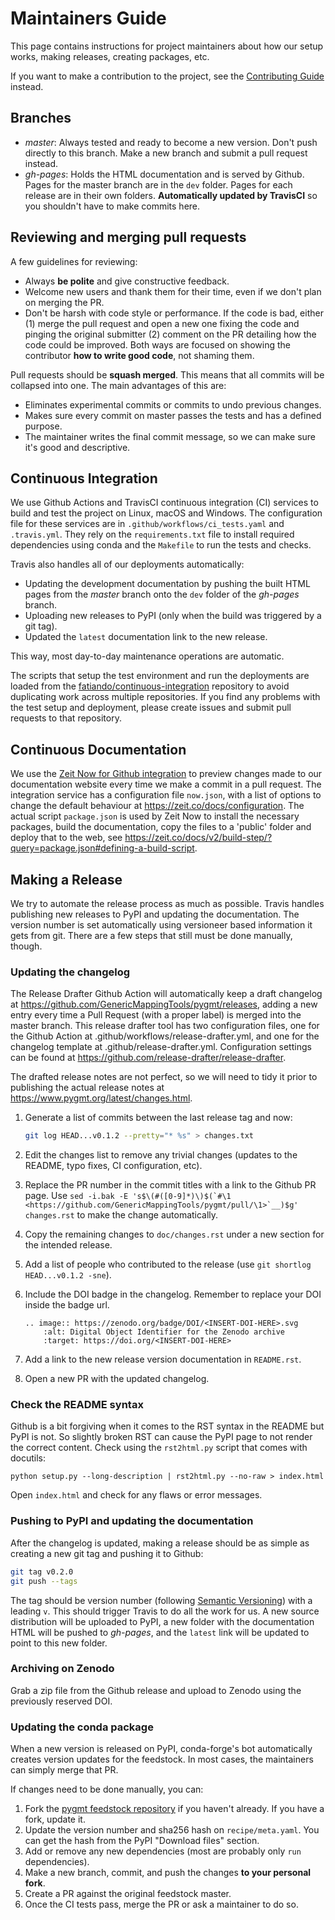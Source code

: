 # Maintainers Guide

This page contains instructions for project maintainers about how our setup works,
making releases, creating packages, etc.

If you want to make a contribution to the project, see the
[Contributing Guide](CONTRIBUTING.md) instead.


## Branches

* *master*: Always tested and ready to become a new version. Don't push directly to this
  branch. Make a new branch and submit a pull request instead.
* *gh-pages*: Holds the HTML documentation and is served by Github. Pages for the master
  branch are in the `dev` folder. Pages for each release are in their own folders.
  **Automatically updated by TravisCI** so you shouldn't have to make commits here.


## Reviewing and merging pull requests

A few guidelines for reviewing:

* Always **be polite** and give constructive feedback.
* Welcome new users and thank them for their time, even if we don't plan on merging the
  PR.
* Don't be harsh with code style or performance. If the code is bad, either (1) merge
  the pull request and open a new one fixing the code and pinging the original submitter
  (2) comment on the PR detailing how the code could be improved. Both ways are focused
  on showing the contributor **how to write good code**, not shaming them.

Pull requests should be **squash merged**.
This means that all commits will be collapsed into one.
The main advantages of this are:

* Eliminates experimental commits or commits to undo previous changes.
* Makes sure every commit on master passes the tests and has a defined purpose.
* The maintainer writes the final commit message, so we can make sure it's good and
  descriptive.


## Continuous Integration

We use Github Actions and TravisCI continuous integration (CI) services to
build and test the project on Linux, macOS and Windows.
The configuration file for these services are in
`.github/workflows/ci_tests.yaml` and `.travis.yml`.
They rely on the `requirements.txt` file to install required dependencies using
conda and the `Makefile` to run the tests and checks.

Travis also handles all of our deployments automatically:

* Updating the development documentation by pushing the built HTML pages from the
  *master* branch onto the `dev` folder of the *gh-pages* branch.
* Uploading new releases to PyPI (only when the build was triggered by a git tag).
* Updated the `latest` documentation link to the new release.

This way, most day-to-day maintenance operations are automatic.

The scripts that setup the test environment and run the deployments are loaded from the
[fatiando/continuous-integration](https://github.com/fatiando/continuous-integration)
repository to avoid duplicating work across multiple repositories.
If you find any problems with the test setup and deployment, please create issues and
submit pull requests to that repository.

## Continuous Documentation

We use the [Zeit Now for Github integration](https://zeit.co/github) to preview changes
made to our documentation website every time we make a commit in a pull request.
The integration service has a configuration file `now.json`, with a list of options to
change the default behaviour at https://zeit.co/docs/configuration.
The actual script `package.json` is used by Zeit Now to install the necessary packages,
build the documentation, copy the files to a 'public' folder and deploy that to the web,
see https://zeit.co/docs/v2/build-step/?query=package.json#defining-a-build-script.

## Making a Release

We try to automate the release process as much as possible.
Travis handles publishing new releases to PyPI and updating the documentation.
The version number is set automatically using versioneer based information it gets from
git.
There are a few steps that still must be done manually, though.

### Updating the changelog

The Release Drafter Github Action will automatically keep a draft changelog at
https://github.com/GenericMappingTools/pygmt/releases, adding a new entry
every time a Pull Request (with a proper label) is merged into the master branch.
This release drafter tool has two configuration files, one for the Github Action
at .github/workflows/release-drafter.yml, and one for the changelog template
at .github/release-drafter.yml. Configuration settings can be found at
https://github.com/release-drafter/release-drafter.

The drafted release notes are not perfect, so we will need to tidy it prior to
publishing the actual release notes at https://www.pygmt.org/latest/changes.html.

1. Generate a list of commits between the last release tag and now:

    ```bash
    git log HEAD...v0.1.2 --pretty="* %s" > changes.txt
    ```

2. Edit the changes list to remove any trivial changes (updates to the README, typo
   fixes, CI configuration, etc).
3. Replace the PR number in the commit titles with a link to the Github PR page.
   Use ``sed -i.bak -E 's$\(#([0-9]*)\)$(`#\1 <https://github.com/GenericMappingTools/pygmt/pull/\1>`__)$g' changes.rst``
   to make the change automatically.
4. Copy the remaining changes to `doc/changes.rst` under a new section for the
   intended release.
5. Add a list of people who contributed to the release (use
   `` git shortlog HEAD...v0.1.2 -sne ``).
6. Include the DOI badge in the changelog. Remember to replace your DOI inside the badge url.

    ```
    .. image:: https://zenodo.org/badge/DOI/<INSERT-DOI-HERE>.svg
        :alt: Digital Object Identifier for the Zenodo archive
        :target: https://doi.org/<INSERT-DOI-HERE>
    ```

7. Add a link to the new release version documentation in `README.rst`.
8. Open a new PR with the updated changelog.

### Check the README syntax

Github is a bit forgiving when it comes to the RST syntax in the README but PyPI is not.
So slightly broken RST can cause the PyPI page to not render the correct content. Check
using the `rst2html.py` script that comes with docutils:

```
python setup.py --long-description | rst2html.py --no-raw > index.html
```

Open `index.html` and check for any flaws or error messages.

### Pushing to PyPI and updating the documentation

After the changelog is updated, making a release should be as simple as creating a new
git tag and pushing it to Github:

```bash
git tag v0.2.0
git push --tags
```

The tag should be version number (following [Semantic Versioning](https://semver.org/))
with a leading `v`.
This should trigger Travis to do all the work for us.
A new source distribution will be uploaded to PyPI, a new folder with the documentation
HTML will be pushed to *gh-pages*, and the `latest` link will be updated to point to
this new folder.

### Archiving on Zenodo

Grab a zip file from the Github release and upload to Zenodo using the previously
reserved DOI.

### Updating the conda package

When a new version is released on PyPI, conda-forge's bot automatically creates version
updates for the feedstock. In most cases, the maintainers can simply merge that PR.

If changes need to be done manually, you can:

1. Fork the [pygmt feedstock repository](https://github.com/conda-forge/pygmt-feedstock) if
   you haven't already. If you have a fork, update it.
2. Update the version number and sha256 hash on `recipe/meta.yaml`. You can get the hash
   from the PyPI "Download files" section.
3. Add or remove any new dependencies (most are probably only `run` dependencies).
4. Make a new branch, commit, and push the changes **to your personal fork**.
5. Create a PR against the original feedstock master.
6. Once the CI tests pass, merge the PR or ask a maintainer to do so.
